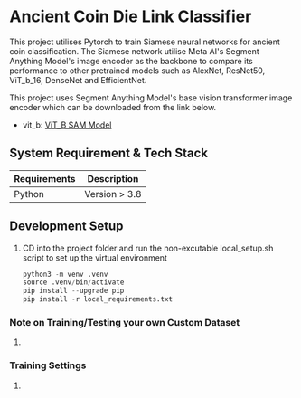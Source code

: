 # Ancient Coin Die Link Classifier

This project utilises Pytorch to train Siamese neural networks for ancient coin classification. The Siamese network utilise Meta AI's Segment Anything Model's image encoder as the backbone to compare its performance to other pretrained models such as AlexNet, ResNet50, ViT_b_16, DenseNet and EfficientNet.

This project uses Segment Anything Model's base vision transformer image encoder which can be downloaded from the link below.
- vit_b: [ViT_B SAM Model](https://dl.fbaipublicfiles.com/segment_anything/sam_vit_b_01ec64.pth)

## System Requirement & Tech Stack

| Requirements | Description  |
| ------------ | ------------ |
| Python       | Version > 3.8 |

## Development Setup

1. CD into the project folder and run the non-excutable local_setup.sh script to set up the virtual environment

   ```s
   python3 -m venv .venv
   source .venv/bin/activate
   pip install --upgrade pip
   pip install -r local_requirements.txt
   ```

### Note on Training/Testing your own Custom Dataset
1.

### Training Settings
1. 
